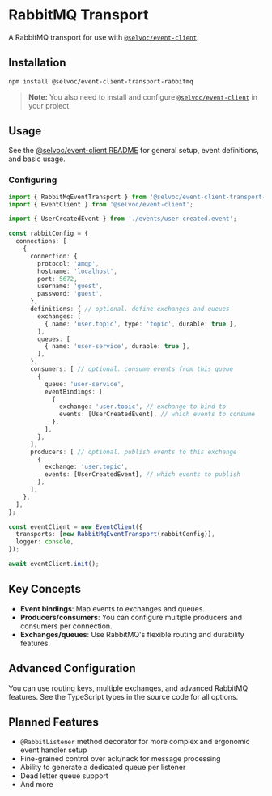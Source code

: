 # RabbitMQ Transport

A RabbitMQ transport for use with [`@selvoc/event-client`](../event-client/README.md).

## Installation

```bash
npm install @selvoc/event-client-transport-rabbitmq
```

> **Note:** You also need to install and configure
> [`@selvoc/event-client`](../event-client/README.md) in your project.

## Usage

See the [@selvoc/event-client README](../event-client/README.md) for general
setup, event definitions, and basic usage.

### Configuring

```typescript
import { RabbitMqEventTransport } from '@selvoc/event-client-transport-rabbitmq';
import { EventClient } from '@selvoc/event-client';

import { UserCreatedEvent } from './events/user-created.event';

const rabbitConfig = {
  connections: [
    {
      connection: {
        protocol: 'amqp',
        hostname: 'localhost',
        port: 5672,
        username: 'guest',
        password: 'guest',
      },
      definitions: { // optional. define exchanges and queues
        exchanges: [
          { name: 'user.topic', type: 'topic', durable: true },
        ],
        queues: [
          { name: 'user-service', durable: true },
        ],
      },
      consumers: [ // optional. consume events from this queue
        {
          queue: 'user-service',
          eventBindings: [
            {
              exchange: 'user.topic', // exchange to bind to
              events: [UserCreatedEvent], // which events to consume
            },
          ],
        },
      ],
      producers: [ // optional. publish events to this exchange
        {
          exchange: 'user.topic',
          events: [UserCreatedEvent], // which events to publish
        },
      ],
    },
  ],
};

const eventClient = new EventClient({
  transports: [new RabbitMqEventTransport(rabbitConfig)],
  logger: console,
});

await eventClient.init();
```

## Key Concepts

- **Event bindings**: Map events to exchanges and queues.
- **Producers/consumers**: You can configure multiple producers and consumers per connection.
- **Exchanges/queues**: Use RabbitMQ's flexible routing and durability features.

## Advanced Configuration

You can use routing keys, multiple exchanges, and advanced RabbitMQ features.
See the TypeScript types in the source code for all options.

## Planned Features

- `@RabbitListener` method decorator for more complex and ergonomic event handler setup
- Fine-grained control over ack/nack for message processing
- Ability to generate a dedicated queue per listener
- Dead letter queue support
- And more
